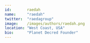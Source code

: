 ```yaml
---
id:       raedah 
name:     "raedah"
twitter:  "raedagroup"
image:    /images/authors/raedah.png
location: "West Coast, USA"
bio:      "Planet Decred Founder"
---
```

